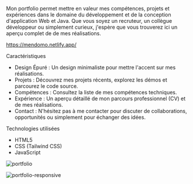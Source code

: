 Mon portfolio permet mettre en valeur mes compétences, projets et expériences dans le domaine du développement et de la conception d'application Web et Java. Que vous soyez un recruteur, un collègue développeur ou simplement curieux, j'espère que vous trouverez ici un aperçu complet de  de mes réalisations.

https://mendomo.netlify.app/

Caractéristiques
- Design Épuré : Un design minimaliste pour mettre l'accent sur mes réalisations.
- Projets : Découvrez mes projets récents, explorez les démos et parcourez le code source.
- Compétences : Consultez la liste de mes compétences techniques.
- Expérience : Un aperçu détaillé de mon parcours professionnel (CV) et de mes réalisations.
- Contact : N'hésitez pas à me contacter pour discuter de collaborations, opportunités ou simplement pour échanger des idées.

Technologies utilisées
- HTML5
- CSS (Tailwind CSS)
- JavaScript

![portfolio](https://github.com/dylanmdo/Portfolio/assets/83838424/9d204234-a162-498e-b3e2-93279a2ed1f2)

![portfolio-responsive](https://github.com/dylanmdo/Portfolio/assets/83838424/9a2dbc36-d1dc-4e40-8679-f7b506b1b74f)
